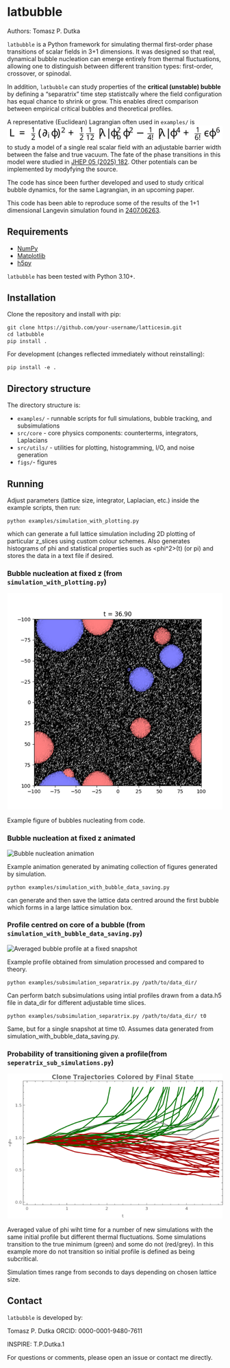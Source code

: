 # latbubble
Authors: Tomasz P. Dutka

`latbubble` is a Python framework for simulating thermal first-order phase transitions 
of scalar fields in 3+1 dimensions. It was designed so that real, dynamical bubble nucleation 
can emerge entirely from thermal fluctuations, allowing one to distinguish between different 
transition types: first-order, crossover, or spinodal.

In addition, `latbubble` can study properties of the **critical (unstable) bubble** 
by defining a “separatrix” time step statistcally where the field configuration has equal chance to 
shrink or grow. This enables direct comparison between empirical critical bubbles and theoretical 
profiles.

A representative (Euclidean) Lagrangian often used in `examples/` is
![L = 1/2*(dφ/dxᵢ)² + 1/2 * 1/12*|λ|*φ_b²*φ² - 1/4!*|λ|*φ⁴ + 1/6!*ε*φ⁶](figs/Lagrangian.svg)
to study a model of a single real scalar field with an adjustable barrier width between the false and true
vacuum. The fate of the phase transitions in this model were studied in [JHEP 05 (2025) 182](https://doi.org/10.1007/JHEP05(2025)182). 
Other potentials can be implemented by modyfying the source.

The code has since been further developed and used to study critical bubble dynamics,
for the same Lagrangian, in an upcoming paper.

This code has been able to reproduce some of the results of the 1+1 dimensional Langevin 
simulation found in [2407.06263](https://arxiv.org/abs/2407.06263).

## Requirements

- [NumPy](https://numpy.org/)
- [Matplotlib](https://matplotlib.org/)
- [h5py](https://www.h5py.org/)

`latbubble` has been tested with Python 3.10+.

## Installation

Clone the repository and install with pip:
```
git clone https://github.com/your-username/latticesim.git
cd latbubble
pip install .
```

For development (changes reflected immediately without reinstalling):
```
pip install -e .
```

## Directory structure
The directory structure is:

- `examples/` - runnable scripts for full simulations, bubble tracking, and subsimulations
- `src/core` - core physics components: counterterms, integrators, Laplacians
- `src/utils/` - utilities for plotting, histogramming, I/O, and noise generation
- `figs/`- figures

## Running

Adjust parameters (lattice size, integrator, Laplacian, etc.) inside the example scripts, then run:
```
python examples/simulation_with_plotting.py
```
which can generate a full lattice simulation including 2D plotting of particular z_slices using custom colour schemes. Also generates
histograms of phi and statistical properties such as <phi^2>(t) (or pi) and stores the data in a text file if desired.

### Bubble nucleation at fixed z (from `simulation_with_plotting.py`)
![Bubble nucleation figure](figs/bubble_slice.png)

Example figure of bubbles nucleating from code.

### Bubble nucleation at fixed z animated
![Bubble nucleation animation](figs/example_animation.gif)

Example animation generated by animating collection of figures generated by simulation.




```
python examples/simulation_with_bubble_data_saving.py
````
can generate and then save the lattice data centred around the first bubble which forms in a large lattice simulation box.

### Profile centred on core of a bubble (from `simulation_with_bubble_data_saving.py`)
![Averaged bubble profile at a fixed snapshot](figs/bub_profile_example.png)

Example profile obtained from simulation processed and compared to theory.






```
python examples/subsimulation_separatrix.py /path/to/data_dir/
````
Can perform batch subsimulations using intial profiles drawn from a data.h5 file in data_dir for different adjustable time slices.

```
python examples/subsimulation_separatrix.py /path/to/data_dir/ t0
````
Same, but for a single snapshot at time t0. Assumes data generated from simulation_with_bubble_data_saving.py.


### Probability of transitioning given a profile(from `seperatrix_sub_simulations.py`)
![Subsimulation results](figs/phi_r_multi.png)

Averaged value of phi wiht time for a number of new simulations with the same initial profile but different thermal fluctuations. Some 
simulations transition to the true minimum (green) and some do not (red/grey). In this example more do not transition so initial profile is defined as being 
subcritical.

Simulation times range from seconds to days depending on chosen lattice size.

## Contact

`latbubble` is developed by:

Tomasz P. Dutka
ORCID: 0000-0001-9480-7611

INSPIRE: T.P.Dutka.1

For questions or comments, please open an issue or contact me directly.
